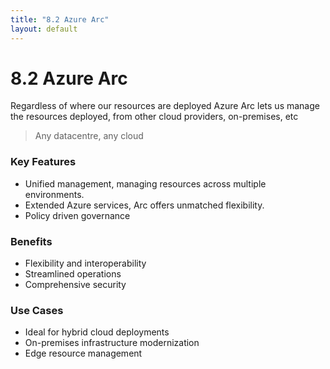 ```yaml
---
title: "8.2 Azure Arc"
layout: default
---
```


# 8.2 Azure Arc

Regardless of where our resources are deployed Azure Arc lets us manage the resources deployed, from other cloud providers, on-premises, etc

> Any datacentre, any cloud
> 

### Key Features

- Unified management, managing resources across multiple environments.
- Extended Azure services, Arc offers unmatched flexibility.
- Policy driven governance

### Benefits

- Flexibility and interoperability
- Streamlined operations
- Comprehensive security

### Use Cases

- Ideal for hybrid cloud deployments
- On-premises infrastructure modernization
- Edge resource management